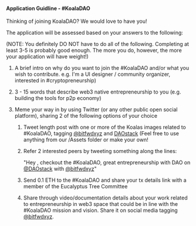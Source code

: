 #### Application Guidline - #KoalaDAO

Thinking of joining KoalaDAO? We would love to have you!

The application will be assessed based on your answers to the following:

(NOTE: You definitely DO NOT have to do all of the following. Completing at least 3-5 is probably good enough. The more you do, however, the more your application will have weight!)  

1. A brief intro on why do you want to join the #KoalaDAO and/or what you wish to contribute. e.g. I'm a UI designer / community organizer, interested in #cryptopreneurship)
1. 3 - 15 words that describe web3 native entrepreneurship to you (e.g. building the tools for p2p economy)

1. Meme your way in by using Twitter (or any other public open social platform), sharing 2 of the following options of your choice
	1. Tweet length post with one or more of the Koalas images related to #KoalaDAO, tagging [@bitfwdxyz](twitter.com/bitfwdxyz) and [DAOstack](twitter.com/daostack) (Feel free to use anything from our /Assets folder or make your own!
    1. Refer 2 interested peers by tweeting something along the lines: 
    
    	"Hey <peer name>, checkout the #KoalaDAO, great entrepreneurship with DAO on [@DAOstack](twitter.com/daostack) with [@bitfwdxyz](twitter.com/bitfwdxyz)"
    1. Send 0.1 ETH to the #KoalaDAO and share your tx details link with a member of the Eucalyptus Tree Committee
    1. Share through video/documentation details about your work related to entrepreneurship in web3 space that could be in line with the #KoalaDAO mission and vision. Share it on social media tagging [@bitfwdxyz](twitter.com/bitfwdxyz).
